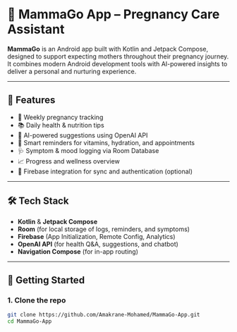 # 🤰 MammaGo App – Pregnancy Care Assistant

**MammaGo** is an Android app built with Kotlin and Jetpack Compose, designed to support expecting mothers throughout their pregnancy journey. It combines modern Android development tools with AI-powered insights to deliver a personal and nurturing experience.

---

## 🌟 Features

- 📅 Weekly pregnancy tracking
- 📚 Daily health & nutrition tips
- 🧠 AI-powered suggestions using OpenAI API
- 🔔 Smart reminders for vitamins, hydration, and appointments
- 🩺 Symptom & mood logging via Room Database
- 📈 Progress and wellness overview
- 🔐 Firebase integration for sync and authentication (optional)

---

## 🛠 Tech Stack

- **Kotlin** & **Jetpack Compose**
- **Room** (for local storage of logs, reminders, and symptoms)
- **Firebase** (App Initialization, Remote Config, Analytics)
- **OpenAI API** (for health Q&A, suggestions, and chatbot)
- **Navigation Compose** (for in-app routing)

---

## 🚀 Getting Started

### 1. Clone the repo
```bash
git clone https://github.com/Amakrane-Mohamed/MammaGo-App.git
cd MammaGo-App

